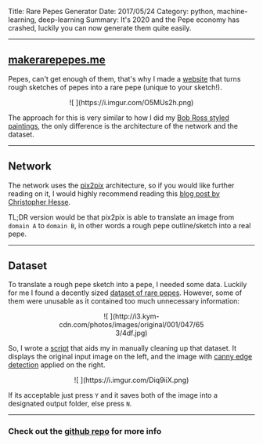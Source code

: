 Title: Rare Pepes Generator
Date: 2017/05/24
Category: python, machine-learning, deep-learning
Summary: It's 2020 and the Pepe economy has crashed, luckily you can now generate them quite easily.

----

## [makerarepepes.me](https://makerarepepes.me)

Pepes, can't get enough of them, that's why I made a [website](https://makerarepepes.me) that turns rough sketches of pepes into a rare pepe (unique to your sketch!). 

<center> ![ ](https://i.imgur.com/O5MUs2h.png) </center>


The approach for this is very similar to how I did my [Bob Ross styled paintings](https://kendricktan.github.io/draw-like-bob-ross-with-pytorch.html), the only difference is the architecture of the network and the dataset. 

----

## Network

The network uses the [pix2pix](https://arxiv.org/abs/1611.07004) architecture, so if you would like further reading on it, I would highly recommend reading this [blog post by Christopher Hesse](https://affinelayer.com/pixsrv/).

TL;DR version would be that pix2pix is able to translate an image from `domain A` to `domain B`, in other words a rough pepe outline/sketch into a real pepe.

----

## Dataset

To translate a rough pepe sketch into a pepe, I needed some data. Luckily for me I found a decently sized [dataset of rare pepes](https://archive.org/details/PepeImgurAlbum). However, some of them were unusable as it contained too much unnecessary information:

<center> <div style="max-width: 300px"> ![ ](http://i3.kym-cdn.com/photos/images/original/001/047/653/4df.jpg) </div> </center>

So, I wrote a [script](https://github.com/kendricktan/rarepepes/blob/master/data/clean_dataset.py) that aids my in manually cleaning up that dataset. It displays the original input image on the left, and the image with [canny edge detection](http://docs.opencv.org/trunk/da/d22/tutorial_py_canny.html) applied on the right.

<center> <div style="max-width: 500px"> ![ ](https://i.imgur.com/Diq9iiX.png) </div> </center>

If its acceptable just press `Y` and it saves both of the image into a designated output folder, else press `N`.

----

### Check out the [github repo](https://github.com/kendricktan/rarepepes) for more info